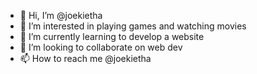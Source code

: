 - 👋 Hi, I’m @joekietha
- 👀 I’m interested in playing games and watching movies
- 🌱 I’m currently learning to develop a website
- 💞️ I’m looking to collaborate on web dev
- 📫 How to reach me @joekietha

<!---
joekietha/joekietha is a ✨ special ✨ repository because its `README.md` (this file) appears on your GitHub profile.
You can click the Preview link to take a look at your changes.
--->
